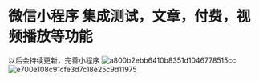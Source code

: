 # 微信小程序  集成测试，文章，付费，视频播放等功能

以后会持续更新，完善小程序
![a800b2ebb6410b8351d1046778515cc](https://user-images.githubusercontent.com/50350039/120983040-4aecb680-c7b4-11eb-9d0e-118f76a82acc.jpg)
![e700e108c91cfe3d7c18e25c9d11975](https://user-images.githubusercontent.com/50350039/120983049-4cb67a00-c7b4-11eb-905f-60d4787c65f5.jpg)



